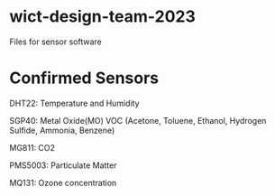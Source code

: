 # wict-design-team-2023
Files for sensor software

# Confirmed Sensors
  
  DHT22: Temperature and Humidity
  
  SGP40: Metal Oxide(MO) VOC (Acetone, Toluene, Ethanol, Hydrogen Sulfide, Ammonia, Benzene)
 
  MG811: CO2
  
  PMS5003: Particulate Matter
  
  MQ131: Ozone concentration
